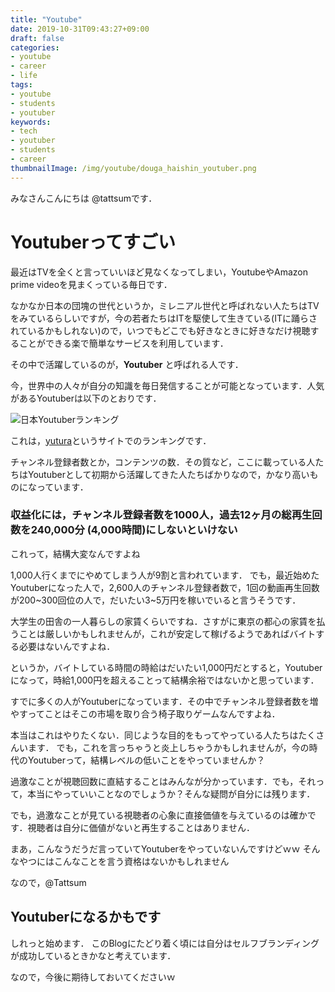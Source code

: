 ```yaml
---
title: "Youtube"
date: 2019-10-31T09:43:27+09:00
draft: false
categories:
- youtube
- career
- life
tags:
- youtube
- students
- youtuber
keywords:
- tech
- youtuber
- students
- career
thumbnailImage: /img/youtube/douga_haishin_youtuber.png
---
```


<!--more-->


みなさんこんにちは @tattsumです．

# Youtuberってすごい

最近はTVを全くと言っていいほど見なくなってしまい，YoutubeやAmazon prime videoを見まくっている毎日です．

なかなか日本の団塊の世代というか，ミレニアル世代と呼ばれない人たちはTVをみているらしいですが，今の若者たちはITを駆使して生きている(ITに踊らされているかもしれない)ので，いつでもどこでも好きなときに好きなだけ視聴することができる楽で簡単なサービスを利用しています．

その中で活躍しているのが，**Youtuber** と呼ばれる人です．

今，世界中の人々が自分の知識を毎日発信することが可能となっています．人気があるYoutuberは以下のとおりです．

![日本Youtuberランキング](/img/youtube/youtuberank.png)

これは，[yutura](https://ytranking.net/ranking/)というサイトでのランキングです．

チャンネル登録者数とか，コンテンツの数．その質など，ここに載っている人たちはYoutuberとして初期から活躍してきた人たちばかりなので，かなり高いものになっています．

### 収益化には，チャンネル登録者数を1000人，過去12ヶ月の総再生回数を240,000分 (4,000時間)にしないといけない

これって，結構大変なんですよね

1,000人行くまでにやめてしまう人が9割と言われています．
でも，最近始めたYoutuberになった人で，2,600人のチャンネル登録者数で，1回の動画再生回数が200~300回位の人で，だいたい3~5万円を稼いでいると言うそうです．

大学生の田舎の一人暮らしの家賃くらいですね．さすがに東京の都心の家賃を払うことは厳しいかもしれませんが，これが安定して稼げるようであればバイトする必要はないんですよね．

というか，バイトしている時間の時給はだいたい1,000円だとすると，Youtuberになって，時給1,000円を超えることって結構余裕ではないかと思っています．

すでに多くの人がYoutuberになっています．その中でチャンネル登録者数を増やすってことはそこの市場を取り合う椅子取りゲームなんですよね．

本当はこれはやりたくない．同じような目的をもってやっている人たちはたくさんいます．
でも，これを言っちゃうと炎上しちゃうかもしれませんが，今の時代のYoutuberって，結構レベルの低いことをやっていませんか？

過激なことが視聴回数に直結することはみんなが分かっています．でも，それって，本当にやっていいことなのでしょうか？そんな疑問が自分には残ります．

でも，過激なことが見ている視聴者の心象に直接価値を与えているのは確かです．視聴者は自分に価値がないと再生することはありません．

まあ，こんなうだうだ言っていてYoutuberをやっていないんですけどｗｗ
そんなやつにはこんなことを言う資格はないかもしれません

なので，@Tattsum

## Youtuberになるかもです

しれっと始めます．
このBlogにたどり着く頃には自分はセルフブランディングが成功しているときかなと考えています．

なので，今後に期待しておいてくださいｗ
